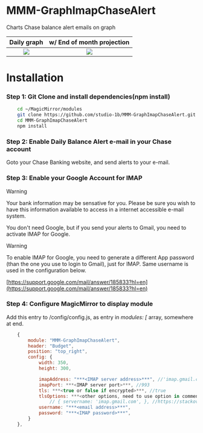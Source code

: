 # MMM-GraphImapChaseAlert
Charts Chase balance alert emails on graph

| Daily graph             |  w/ End of month projection |
:-------------------------:|:-------------------------:
![](https://github.com/studio-1b/MMM-GraphImapChaseAlert/latest-commit/main/docs/MMM-GraphImapChaseAlert%20projection%20Screenshot%20from%202024-02-25%2005-33-01.png)  |  ![](https://raw.githubusercontent.com/studio-1b/MMM-GraphImapChaseAlert/main/docs/MMM-GraphImapChaseAlert%20projection%20Screenshot%20from%202024-02-25%2005-33-01.png)


# Installation
### Step 1: Git Clone and install dependencies(npm install)
```bash
    cd ~/MagicMirror/modules
    git clone https://github.com/studio-1b/MMM-GraphImapChaseAlert.git
    cd MMM-GraphImapChaseAlert
    npm install
```

### Step 2: Enable Daily Balance Alert e-mail in your Chase account

Goto your Chase Banking website, and send alerts to your e-mail.

### Step 3: Enable your Google Account for IMAP

> [!WARNING]
> Your bank information may be sensative for you.  Please be sure you wish to have this information available to access in a internet accessible e-mail system.

You don't need Google, but if you send your alerts to Gmail, you need to activate IMAP for Google.

> [!WARNING]
> To enable IMAP for Google, you need to generate a different App password (than the one you use to login to Gmail), just for IMAP.  Same username is used in the configuration below.

[https://support.google.com/mail/answer/185833?hl=en](https://support.google.com/mail/answer/185833?hl=en)

### Step 4: Configure MagicMirror to display module

Add this entry to <MagicMirror root>/config/config.js, as entry in *modules: [* array, somewhere at end.

```js
    {
        module: "MMM-GraphImapChaseAlert",
        header: "Budget",
        position: "top_right",
        config: {
            width: 350,
            height: 300,

            imapAddress: "***<IMAP server address>***", //'imap.gmail.com',
            imapPort: ***<IMAP server port>***, //993
            tls: ***<true or false if encrypted>***, //true
            tlsOptions: ***<other options, need to use option in comment below, for Gmail IMAP>***
                // { servername: 'imap.gmail.com', }, //https://stackoverflow.com/questions/59633564/cannot-connect-to-gmail-using-imap
            username: "***<email address>***",
            password: "***<IMAP password>***",
        }
    },
```

